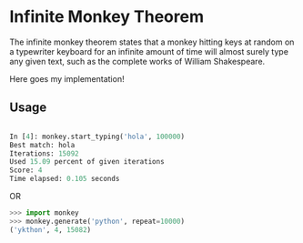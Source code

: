 # Infinite Monkey Theorem

The infinite monkey theorem states that a monkey hitting keys at random on a typewriter keyboard for an infinite amount of time will almost surely type any given text, such as the complete works of William Shakespeare.

Here goes my implementation!

## Usage

```python

In [4]: monkey.start_typing('hola', 100000)
Best match: hola
Iterations: 15092
Used 15.09 percent of given iterations
Score: 4
Time elapsed: 0.105 seconds
```

OR 

```python
>>> import monkey
>>> monkey.generate('python', repeat=10000)
('ykthon', 4, 15082)
```
